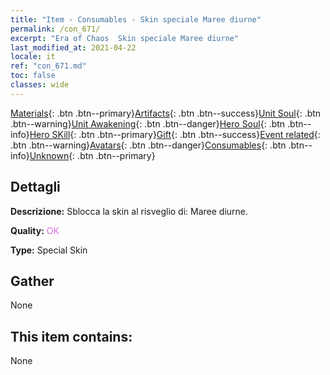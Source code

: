 ```yaml
---
title: "Item - Consumables - Skin speciale Maree diurne"
permalink: /con_671/
excerpt: "Era of Chaos  Skin speciale Maree diurne"
last_modified_at: 2021-04-22
locale: it
ref: "con_671.md"
toc: false
classes: wide
---
```

 [Materials](/ItemsIT/){: .btn .btn--primary}[Artifacts](/ItemsIT/Artifacts/){: .btn .btn--success}[Unit Soul](/ItemsIT/UnitSoul/){: .btn .btn--warning}[Unit Awakening](/ItemsIT/UnitAwakening/){: .btn .btn--danger}[Hero Soul](/ItemsIT/HeroSoul/){: .btn .btn--info}[Hero SKill](/ItemsIT/HeroSkill/){: .btn .btn--primary}[Gift](/ItemsIT/Gift/){: .btn .btn--success}[Event related](/ItemsIT/Events/){: .btn .btn--warning}[Avatars](/ItemsIT/Avatars/){: .btn .btn--danger}[Consumables](/ItemsIT/Consumables/){: .btn .btn--info}[Unknown](/ItemsIT/Unknown/){: .btn .btn--primary}

## Dettagli
 **Descrizione:** Sblocca la skin al risveglio di: Maree diurne.

 **Quality:** <span style="color: #DA70D6">OK</span>

 **Type:** Special Skin

## Gather

  None

## This item contains:

  None

